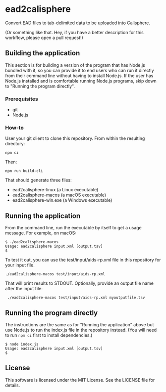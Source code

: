 # ead2calisphere

Convert EAD files to tab-delimited data to be uploaded into Calisphere.

(Or something like that. Hey, if you have a better description for this
workflow, please open a pull request!)

## Building the application

This section is for building a version of the program that has Node.js bundled
with it, so you can provide it to end users who can run it directly from their
command line without having to install Node.js. If the user has Node.js
installed and is comfortable running Node.js programs, skip down to "Running the
program directly". 

### Prerequisites

* git
* Node.js

### How-to

User your git client to clone this repository. From within the resulting
directory:

```
npm ci
```

Then:

```
npm run build-cli
```

That should generate three files:

* ead2calisphere-linux (a Linux executable)
* ead2calisphere-macos (a macOS executable)
* ead2calisphere-win.exe (a Windows executable)

## Running the application

From the command line, run the executable by itself to get a usage message. For
example, on macOS:

```console
$ ./ead2calisphere-macos
Usage: ead2calisphere input.xml [output.tsv]
$
```

To test it out, you can use the test/input/aids-rp.xml file in this repository
for your input file.

```
./ead2calisphere-macos test/input/aids-rp.xml
```

That will print results to STDOUT. Optionally, provide an output file name after
the input file:

```
 ./ead2calisphere-macos test/input/aids-rp.xml myoutputfile.tsv
 ```

## Running the program directly

The instructions are the same as for "Running the application" above but use
Node.js to run the index.js file in the repository instead. (You will need to
run `npm ci` first to install dependencies.)

```console
$ node index.js 
Usage: ead2calisphere input.xml [output.tsv]
$
```

## License

This software is licensed under the MIT License. See the LICENSE file for
details.
